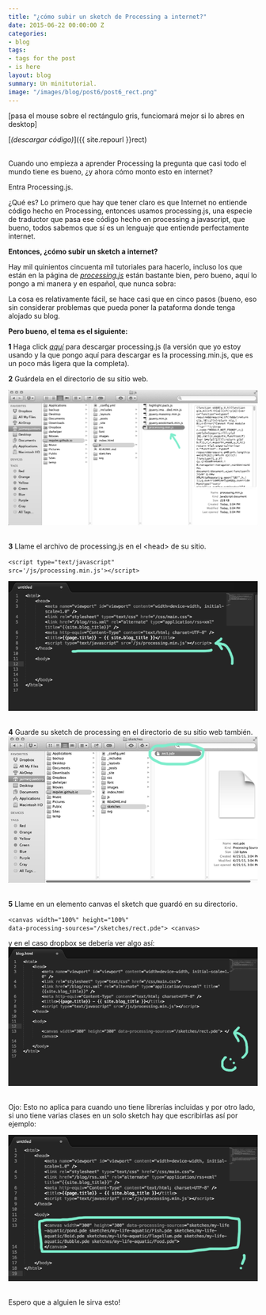 ```yaml
---
title: "¿cómo subir un sketch de Processing a internet?"
date: 2015-06-22 00:00:00 Z
categories:
- blog
tags:
- tags for the post
- is here
layout: blog
summary: Un minitutorial.
image: "/images/blog/post6/post6_rect.png"
---
```


[pasa el mouse sobre el rectángulo gris, funciomará mejor si lo abres en desktop]
<br>
<canvas ontouchstart="touchStart(event);"
ontouchmove="touchMove(event);"
ontouchend="touchEnd(event);"
ontouchcancel="touchCancel(event);"
id="sketch" width="300" height="300" data-processing-sources="/code/rect/rect.pde" autofocus> </canvas>

<script type="text/javascript">

var processingInstance;


function setProcessingMouse(event){
    if (!processingInstance) {  
        processingInstance = Processing.getInstanceById('sketch');  
    }  
	
      var x = event.touches[0].clientX;
      var y = event.touches[0].clientY;


    processingInstance.mouseX = x;
    processingInstance.mouseY = y;
};

function touchStart(event) {
    event.preventDefault();
	setProcessingMouse(event);
    processingInstance.mousePressed();
};

function touchMove(event) {
    event.preventDefault();
	setProcessingMouse(event);
    processingInstance.mouseDragged();
};

function touchEnd(event) {
    event.preventDefault();
	setProcessingMouse(event);
    processingInstance.mouseReleased();
};

function touchCancel(event) {
    event.preventDefault();
	setProcessingMouse(event);
    processingInstance.mouseReleased();
};

</script>

[*(descargar código)*]({{ site.repourl }}rect)

<br>
Cuando uno empieza a aprender Processing la pregunta que casi todo el mundo tiene es bueno, ¿y ahora cómo monto esto en internet?

Entra Processing.js.

¿Qué es? Lo primero que hay que tener claro es que Internet no entiende código hecho en Processing, entonces usamos processing.js, una especie de traductor que pasa ese código hecho en processing a javascript, que bueno, todos sabemos que sí es un lenguaje que entiende perfectamente internet.  

<b>Entonces, ¿cómo subir un sketch a internet?</b>

Hay mil quinientos cincuenta mil tutoriales para hacerlo, incluso los que están en la página de <i> [processing.js](http://processingjs.org/articles/p5QuickStart.html)</i> están bastante bien, pero bueno, aquí lo pongo a mi manera y en español, que nunca sobra:

La cosa es relativamente fácil, se hace casi que en cinco pasos (bueno, eso sin considerar problemas que pueda poner la pataforma donde tenga alojado su blog.

<b>Pero bueno, el tema es el siguiente:</b>


<b>1</b>  Haga click <i>[aquí](http://processingjs.org/)</i> para descargar processing.js (la versión que yo estoy usando y la que pongo aquí para descargar es la processing.min.js, que es un poco más ligera que la completa). 

<b>2</b>  Guárdela en el directorio de su sitio web.

![Alt text](/images/blog/post6/paso1.png "Guarde processing.js en su directorio")
<br>
<br>

<b>3</b>   Llame el archivo de processing.js en el &lt;head&gt; de su sitio.

<code>&lt;script type="text/javascript" src='/js/processing.min.js'&gt;&lt;/script&gt; </code>

![Alt text](/images/blog/post6/paso3.png "Escriba esta línea de código dentro del &lt;head&gt;")
<br>
<br>

<b>4</b>   Guarde su sketch de processing en el directorio de su sitio web también.
![Alt text](/images/blog/post6/paso4.png "Guarde su sketch en su directorio")
<br>
<br>

<b>5</b> Llame en un elemento canvas el sketch que guardó en su directorio.

 <code>&lt;canvas width="100%" height="100%" data-processing-sources="/sketches/rect.pde"&gt;  &lt;canvas&gt; </code>

y en el caso dropbox se debería ver algo así:
![Alt text](/images/blog/post6/paso5.png "Llame el sketch dentro del código")
<br>
<br>

Ojo: Esto no aplica para cuando uno tiene librerías incluidas y por otro lado, si uno tiene varias clases en un solo sketch hay que escribirlas así por ejemplo: 

![Alt text](/images/blog/post6/paso6.png "Si hay clases")
<br>
<br>


Espero que a alguien le sirva esto!

